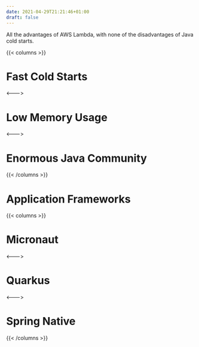 ```yaml
---
date: 2021-04-29T21:21:46+01:00
draft: false
---
```


All the advantages of AWS Lambda, with none of the disadvantages of Java cold starts.

{{< columns >}} 
# Fast Cold Starts

<--->

# Low Memory Usage

<--->

# Enormous Java Community

{{< /columns >}}

# Application Frameworks

{{< columns >}}
# Micronaut

<---> <!-- magic sparator, between columns -->

# Quarkus

<---> <!-- magic sparator, between columns -->

# Spring Native

{{< /columns >}}